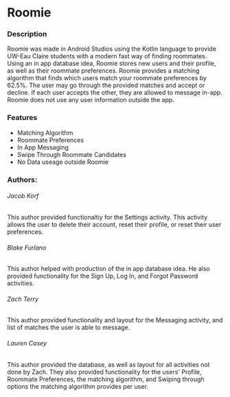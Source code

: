 # Roomie

### Description
Roomie was made in Android Studios using the Kotlin language to provide UW-Eau Claire students with a modern fast way of finding roommates. Using an in app database idea, Roomie stores new users and their profile, as well as their roommate preferences. Roomie provides a matching algorithm that finds which users match your roommate preferences by 62.5%. The user may go through the provided matches and accept or decline. If each user accepts the other, they are allowed to message in-app. Roomie does not use any user information outside the app. 

### Features
- Matching Algorithm
- Roommate Preferences
- In App Messaging
- Swipe Through Roommate Candidates
- No Data useage outside Roomie


### Authors:
###### Jacob Korf
This author provided functionaltiy for the Settings activity. This activity allows the user to delete their account, reset their profile, or reset their user preferences. 

###### Blake Furlano
This author helped with production of the in app database idea. He also provided functionality for the Sign Up, Log In, and Forgot Password activities. 

###### Zach Terry
This author provided functionality and layout for the Messaging activity, and list of matches the user is able to message. 

###### Lauren Casey
This author provided the database, as well as layout for all activities not done by Zach. They also provided functionality for the users' Profile, Roommate Preferences, the matching algorithm, and Swiping through options the matching algorithm provides per user. 

